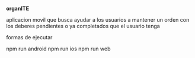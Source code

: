 **organITE**

aplicacion movil que busca ayudar a los usuarios a mantener un orden con los deberes pendientes o ya completados
que el usuario tenga

formas de ejecutar

npm run android
npm run ios
npm run web